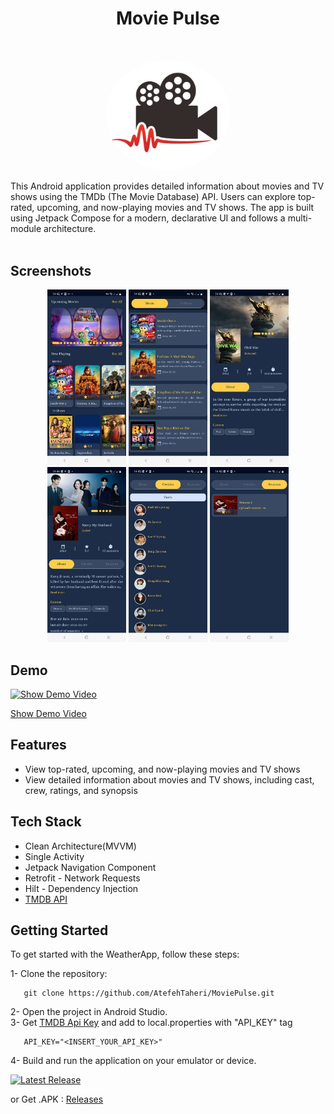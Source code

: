 <h1 align="center"> Movie Pulse </h1>
<br>
<p align="center">
    <img alt="logo" title="logo" src="ScreenShots/logo.png" width="200" style="border-radius:50%">
</p>
This Android application provides detailed information about movies and TV shows using the TMDb (The Movie Database) API. Users can explore top-rated, upcoming, and now-playing movies and TV shows. The app is built using Jetpack Compose for a modern, declarative UI and follows a multi-module architecture.
<br>
<br>


## Screenshots 

<p align="center">
  <img src="ScreenShots/ScreenShot1.jpg" width="25%" >
    <img src="ScreenShots/ScreenShot2.jpg" width="25%" >
    <img src="ScreenShots/ScreenShot3.jpg" width="25%" >

<br>
    <img src="ScreenShots/ScreenShot4.jpg" width="25%" >
  <img src="ScreenShots/ScreenShot5.jpg" width="25%" >
  <img src="ScreenShots/ScreenShot6.jpg" width="25%" >

</p>


## Demo
[![Show Demo Video](https://img.shields.io/badge/-Show%20Demo%20Video-3E2D8F)](https://drive.google.com/file/d/1oNajtrwYE6KPmBhW_foDFrjCvaY8Z-d4/view?usp=drive_link)


[Show Demo Video](https://drive.google.com/file/d/1oNajtrwYE6KPmBhW_foDFrjCvaY8Z-d4/view?usp=drive_link)



## Features
* View top-rated, upcoming, and now-playing movies and TV shows
* View detailed information about movies and TV shows, including cast, crew, ratings, and synopsis

## Tech Stack

* Clean Architecture(MVVM)
* Single Activity
* Jetpack Navigation Component
* Retrofit - Network Requests
* Hilt - Dependency Injection
* [TMDB API](https://developer.themoviedb.org/)

## Getting Started
To get started with the WeatherApp, follow these steps:

1- Clone the repository:
```
   git clone https://github.com/AtefehTaheri/MoviePulse.git
```
2- Open the project in Android Studio.<br>
3- Get [TMDB Api Key](https://developer.themoviedb.org/) and add to local.properties with "API_KEY" tag
```
   API_KEY="<INSERT_YOUR_API_KEY>"
```
4- Build and run the application on your emulator or device.

[![Latest Release](https://img.shields.io/badge/-Latest%20Release-3E2D8F)](https://github.com/AtefehTaheri/MoviePulse/releases)

or Get .APK : [Releases](https://github.com/AtefehTaheri/MoviePulse/releases)
